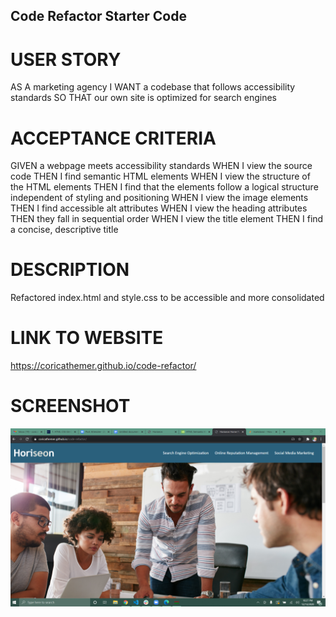 ## Code Refactor Starter Code

# USER STORY

AS A marketing agency
I WANT a codebase that follows accessibility standards
SO THAT our own site is optimized for search engines

# ACCEPTANCE CRITERIA

GIVEN a webpage meets accessibility standards
WHEN I view the source code
THEN I find semantic HTML elements
WHEN I view the structure of the HTML elements
THEN I find that the elements follow a logical structure independent of styling and positioning
WHEN I view the image elements
THEN I find accessible alt attributes
WHEN I view the heading attributes
THEN they fall in sequential order
WHEN I view the title element
THEN I find a concise, descriptive title

# DESCRIPTION

Refactored index.html and style.css to be accessible and more consolidated 

# LINK TO WEBSITE

https://coricathemer.github.io/code-refactor/

# SCREENSHOT

![Index.html front end screen-shot](./assets/images/screen-shot.PNG )
